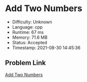 # Add Two Numbers

- Difficulty: Unknown
- Language: cpp
- Runtime: 67 ms
- Memory: 71.6 MB
- Status: Accepted
- Timestamp: 2021-08-30 14:45:36

## Problem Link
[Add Two Numbers](https://leetcode.com/problems/add-two-numbers)

